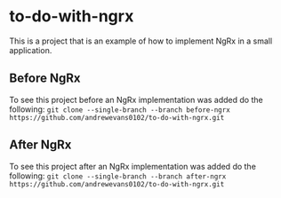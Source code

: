 # to-do-with-ngrx

This is a project that is an example of how to implement NgRx in a small application.

## Before NgRx

To see this project before an NgRx implementation was added do the following:
`git clone --single-branch --branch before-ngrx https://github.com/andrewevans0102/to-do-with-ngrx.git`

## After NgRx

To see this project after an NgRx implementation was added do the following:
`git clone --single-branch --branch after-ngrx https://github.com/andrewevans0102/to-do-with-ngrx.git`
